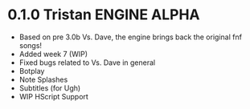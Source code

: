 # 0.1.0 Tristan ENGINE ALPHA
- Based on pre 3.0b Vs. Dave, the engine brings back the original fnf songs!
- Added week 7 (WIP)
- Fixed bugs related to Vs. Dave in general
- Botplay
- Note Splashes
- Subtitles (for Ugh)
- WIP HScript Support